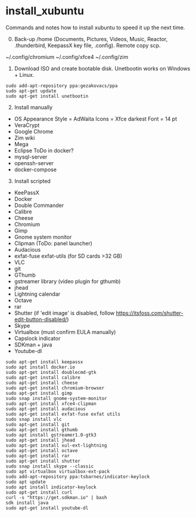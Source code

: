 # install_xubuntu
Commands and notes how to install xubuntu to speed it up the next time.

0. Back-up /home (Documents, Pictures, Videos, Music, Reactor, .thunderbird, KeepassX key file, .config). Remote copy scp.

~/.config/chromium
~/.config/xfce4
~/.config/zim

1. Download ISO and create bootable disk. Unetbootin works on Windows + Linux.
```
sudo add-apt-repository ppa:gezakovacs/ppa
sudo apt-get update
sudo apt-get install unetbootin
```
2. Install manually
- OS
Appearance
Style = AdWaita
Icons = Xfce darkest
Font = 14 pt
- VeraCrypt
- Google Chrome
- Zim wiki
- Mega
- Eclipse
ToDo in docker?
- mysql-server
- openssh-server
- docker-compose

3. Install scripted
- KeePassX
- Docker
- Double Commander
- Calibre
- Cheese
- Chromium
- Gimp
- Gnome system monitor
- Clipman (ToDo: panel launcher)
- Audacious
- exfat-fuse exfat-utils (for SD cards >32 GB)
- VLC
- git
- GThumb
- gstreamer library (video plugin for gthumb)
- jhead
- Lightning calendar
- Octave
- rar
- Shutter (if 'edit image' is disabled, follow https://itsfoss.com/shutter-edit-button-disabled/)
- Skype
- Virtualbox (must confirm EULA manually)
- Capslock indicator
- SDKman + java
- Youtube-dl
```
sudo apt-get install keepassx
sudo apt install docker.io
sudo apt-get install doublecmd-gtk
sudo apt-get install calibre
sudo apt-get install cheese
sudo apt-get install chromium-browser
sudo apt-get install gimp
sudo snap install gnome-system-monitor
sudo apt-get install xfce4-clipman
sudo apt-get install audacious
sudo apt-get install exfat-fuse exfat utils
sudo snap install vlc
sudo apt-get install git
sudo apt-get install gthumb
sudo apt install gstreamer1.0-gtk3
sudo apt-get install jhead
sudo apt-get install xul-ext-lightning
sudo apt-get install octave
sudo apt-get install rar
sudo apt-get install shutter
sudo snap install skype --classic
sudo apt virtualbox virtualbox-ext-pack
sudo add-apt-repository ppa:tsbarnes/indicator-keylock
sudo apt update
sudo apt install indicator-keylock
sudo apt-get install curl
curl -s "https://get.sdkman.io" | bash
sdk install java
sudo apt-get install youtube-dl
```

